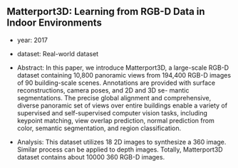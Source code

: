 ## Matterport3D: Learning from RGB-D Data in Indoor Environments

- year: 2017 
- dataset: Real-world dataset

- Abstract: In this paper, we introduce Matterport3D, a large-scale RGB-D dataset containing 10,800 panoramic views from 194,400 RGB-D images of 90 building-scale scenes. Annotations are provided with surface reconstructions, camera poses, and 2D and 3D se- mantic segmentations. The precise global alignment and comprehensive, diverse panoramic set of views over entire buildings enable a variety of supervised and self-supervised computer vision tasks, including keypoint matching, view overlap prediction, normal prediction from color, semantic segmentation, and region classification.

- Analysis: This dataset utilizes 18 2D images to synthesize a 360 image. Similar process can be applied to depth images. Totally, Matterport3D dataset contains about 10000 360 RGB-D images.
